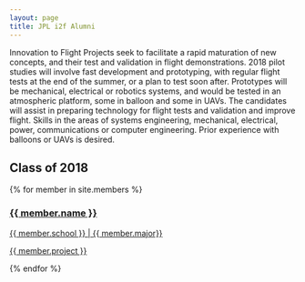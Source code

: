 ```yaml
---
layout: page
title: JPL i2f Alumni
---
```


Innovation to Flight Projects seek to facilitate a rapid maturation of new concepts, and their test and validation in flight demonstrations. 2018 pilot studies will involve fast development and prototyping, with regular flight tests at the end of the summer, or a plan to test soon after. Prototypes will be mechanical, electrical or robotics systems, and would be tested in an atmospheric platform, some in balloon and some in UAVs. The candidates will assist in preparing technology for flight tests and validation and improve flight. Skills in the areas of systems engineering, mechanical, electrical, power, communications or computer engineering. Prior experience with balloons or UAVs is desired. 

## Class of 2018

<section class="people">
	{% for member in site.members %}
	<a href="{{ member.url }}">
		<span class="image">
			<img src="images/headshots/{{ member.image }}" alt="" />
		</span>
		<h3>{{ member.name }}</h3>
		<p>{{ member.school }} | {{ member.major}}</p>
		<p>{{ member.project }}</p>
	</a>
	{% endfor %}
</section>

<br>


